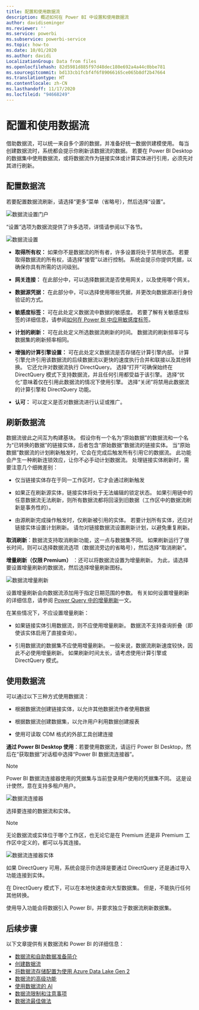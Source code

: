 ```yaml
---
title: 配置和使用数据流
description: 概述如何在 Power BI 中设置和使用数据流
author: davidiseminger
ms.reviewer: ''
ms.service: powerbi
ms.subservice: powerbi-service
ms.topic: how-to
ms.date: 10/01/2020
ms.author: davidi
LocalizationGroup: Data from files
ms.openlocfilehash: 82d5981d885f97d48dec180e692a4a44c0bbe781
ms.sourcegitcommit: bd133cb1fcbf4f6f89066165ce065b8df2b47664
ms.translationtype: HT
ms.contentlocale: zh-CN
ms.lasthandoff: 11/17/2020
ms.locfileid: "94668249"
---
```

# <a name="configure-and-consume-a-dataflow"></a>配置和使用数据流

借助数据流，可以统一来自多个源的数据，并准备好统一数据供建模使用。 每当创建数据流时，系统都会提示你刷新该数据流的数据。 若要在 Power BI Desktop 的数据集中使用数据流，或将数据流作为链接实体或计算实体进行引用，必须先对其进行刷新。

## <a name="configuring-a-dataflow"></a>配置数据流

若要配置数据流刷新，请选择“更多”菜单（省略号），然后选择“设置”。

![数据流设置门户](media/dataflows-configure-consume/dataflow-settings.png)

“设置”选项为数据流提供了许多选项，详情请参阅以下各节。

![数据流设置](media/dataflows-configure-consume/dataflow-settings-detailed.png)

* **取得所有权：** 如果你不是数据流的所有者，许多设置将处于禁用状态。 若要取得数据流的所有权，请选择“接管”以进行控制。 系统会提示你提供凭据，以确保你具有所需的访问级别。

* **网关连接：** 在此部分中，可以选择数据流是否使用网关，以及使用哪个网关。 

* **数据源凭据：** 在此部分中，可以选择使用哪些凭据，并更改向数据源进行身份验证的方式。

* **敏感度标签：** 可在此处定义数据流中数据的敏感度。 若要了解有关敏感度标签的详细信息，请参阅[如何在 Power BI 中应用敏感度标签](../../admin/service-security-apply-data-sensitivity-labels.md)。

* **计划的刷新：** 可在此处定义所选数据流刷新的时间。 数据流的刷新频率可与数据集的刷新频率相同。

* **增强的计算引擎设置：** 可在此处定义数据流是否存储在计算引擎内部。 计算引擎允许引用该数据流的后续数据流以更快的速度执行合并和联接以及其他转换。 它还允许对数据流执行 DirectQuery。 选择“打开”可确保始终在 DirectQuery 模式下支持数据流，并且任何引用都受益于该引擎。 选择“优化”意味着仅在引用此数据流的情况下使用引擎。 选择“关闭”将禁用此数据流的计算引擎和 DirectQuery 功能。

* **认可：** 可以定义是否对数据流进行认证或推广。 

## <a name="refreshing-a-dataflow"></a>刷新数据流
数据流彼此之间互为构建基块。 假设你有一个名为“原始数据”的数据流和一个名为“已转换的数据”的链接实体，后者包含“原始数据”数据流的链接实体。 当“原始数据”数据流的计划刷新触发时，它会在完成后触发所有引用它的数据流。 此功能会产生一种刷新连锁效应，让你不必手动计划数据流。 处理链接实体刷新时，需要注意几个细微差别：

* 仅当链接实体存在于同一工作区时，它才会通过刷新触发

* 如果正在刷新源实体，链接实体将处于无法编辑的锁定状态。 如果引用链中的任意数据流无法刷新，则所有数据流都将回滚到旧数据（工作区中的数据流刷新是事务性的）。

* 由源刷新完成操作触发时，仅刷新被引用的实体。 若要计划所有实体，还应对链接实体设置计划刷新。 请勿对链接数据流设置刷新计划，以避免重复刷新。

**取消刷新**：数据流支持取消刷新功能，这一点与数据集不同。 如果刷新运行了很长时间，则可以选择数据流选项（数据流旁边的省略号），然后选择“取消刷新”。

**增量刷新（仅限 Premium）** ：还可以将数据流设置为增量刷新。 为此，请选择要设置增量刷新的数据流，然后选择增量刷新图标。

![数据流增量刷新](media/dataflows-configure-consume/dataflow-created-entity.png)

设置增量刷新会向数据流添加用于指定日期范围的参数。 有关如何设置增量刷新的详细信息，请参阅 [Power Query 中的增量刷新](/power-query/dataflows/incremental-refresh)一文。

在某些情况下，不应设置增量刷新：

* 如果链接实体引用数据流，则不应使用增量刷新。 数据流不支持查询折叠（即使该实体启用了直接查询）。 

* 引用数据流的数据集不应使用增量刷新。 一般来说，数据流刷新速度较快，因此不必使用增量刷新。 如果刷新时间太长，请考虑使用计算引擎或 DirectQuery 模式。

## <a name="consuming-a-dataflow"></a>使用数据流

可以通过以下三种方式使用数据流：

* 根据数据流创建链接实体，以允许其他数据流作者使用数据

* 根据数据流创建数据集，以允许用户利用数据创建报表

* 使用可读取 CDM 格式的外部工具创建连接

**通过 Power BI Desktop 使用**：若要使用数据流，请运行 Power BI Desktop，然后在“获取数据”对话框中选择“Power BI 数据流连接器”。

> [!NOTE]
> Power BI 数据流连接器使用的凭据集与当前登录用户使用的凭据集不同。 这是设计使然，意在支持多租户用户。

![数据流连接器](media/dataflows-configure-consume/dataflow-connector.png)

选择要连接的数据流和实体。 

> [!NOTE]
> 无论数据流或实体位于哪个工作区，也无论它是在 Premium 还是非 Premium 工作区中定义的，都可以与其连接。

![数据流连接器实体](media/dataflows-configure-consume/dataflow-entities-picker.png)

如果 DirectQuery 可用，系统会提示你选择是要通过 DirectQuery 还是通过导入功能连接到实体。 

在 DirectQuery 模式下，可以在本地快速查询大型数据集。 但是，不能执行任何其他转换。 

使用导入功能会将数据引入 Power BI，并要求独立于数据流刷新数据集。

## <a name="next-steps"></a>后续步骤
以下文章提供有关数据流和 Power BI 的详细信息：

* [数据流和自助数据准备简介](dataflows-introduction-self-service.md)
* [创建数据流](dataflows-create.md)
* [将数据流存储配置为使用 Azure Data Lake Gen 2](dataflows-azure-data-lake-storage-integration.md)
* [数据流的高级功能](dataflows-premium-features.md)
* [使用数据流的 AI](dataflows-machine-learning-integration.md)
* [数据流限制和注意事项](dataflows-features-limitations.md)
* [数据流最佳做法](dataflows-best-practices.md)